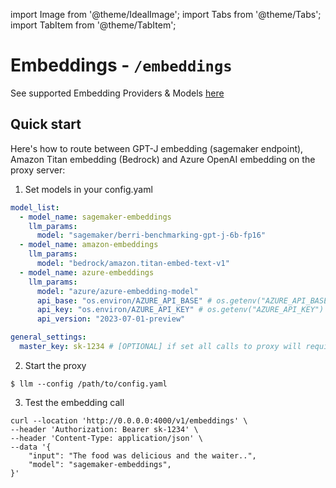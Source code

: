 import Image from '@theme/IdealImage';
import Tabs from '@theme/Tabs';
import TabItem from '@theme/TabItem';

# Embeddings - `/embeddings`

See supported Embedding Providers & Models [here](https://docs.hanzo.ai/docs/embedding/supported_embedding)


## Quick start
Here's how to route between GPT-J embedding (sagemaker endpoint), Amazon Titan embedding (Bedrock) and Azure OpenAI embedding on the proxy server: 

1. Set models in your config.yaml
```yaml
model_list:
  - model_name: sagemaker-embeddings
    llm_params: 
      model: "sagemaker/berri-benchmarking-gpt-j-6b-fp16"
  - model_name: amazon-embeddings
    llm_params:
      model: "bedrock/amazon.titan-embed-text-v1"
  - model_name: azure-embeddings
    llm_params: 
      model: "azure/azure-embedding-model"
      api_base: "os.environ/AZURE_API_BASE" # os.getenv("AZURE_API_BASE")
      api_key: "os.environ/AZURE_API_KEY" # os.getenv("AZURE_API_KEY")
      api_version: "2023-07-01-preview"

general_settings:
  master_key: sk-1234 # [OPTIONAL] if set all calls to proxy will require either this key or a valid generated token
```

2. Start the proxy
```shell
$ llm --config /path/to/config.yaml
```

3. Test the embedding call

```shell
curl --location 'http://0.0.0.0:4000/v1/embeddings' \
--header 'Authorization: Bearer sk-1234' \
--header 'Content-Type: application/json' \
--data '{
    "input": "The food was delicious and the waiter..",
    "model": "sagemaker-embeddings",
}'
```









